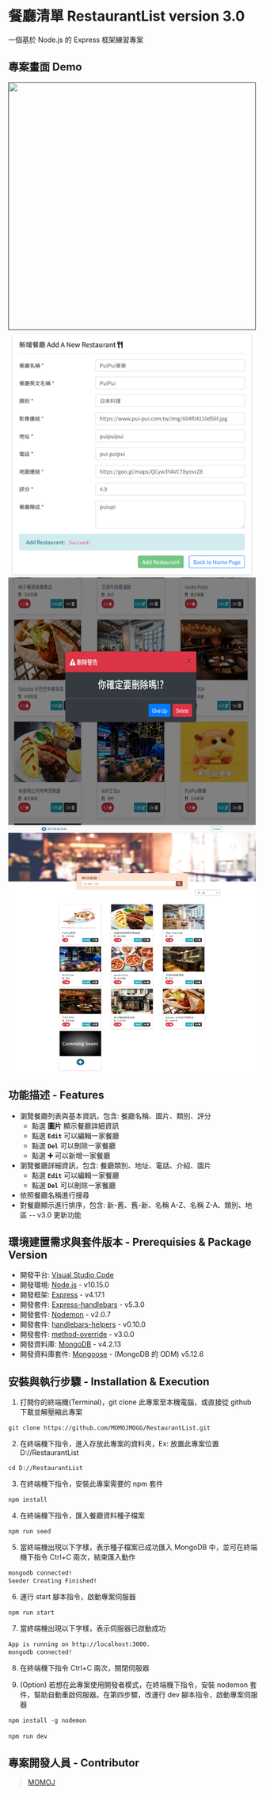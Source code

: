 # 餐廳清單 RestaurantList version 3.0

一個基於 Node.js 的 Express 框架練習專案

## 專案畫面 Demo
[<img align="center" src="https://github.com/MOMOJMOGG/RestaurantList/blob/master/public/images/HomePage.PNG" height="500" width="500" />]()
[<img align="center" src="https://github.com/MOMOJMOGG/RestaurantList/blob/master/public/images/CreatePage.PNG" height="500" width="500" />]()
[<img align="center" src="https://github.com/MOMOJMOGG/RestaurantList/blob/master/public/images/DeleteWarning.PNG" height="500" width="500" />]()
[<img align="center" src="https://github.com/MOMOJMOGG/RestaurantList/blob/master/public/images/Sort.png" height="500" width="500" />]()

## 功能描述 - Features
- 瀏覽餐廳列表與基本資訊，包含: 餐廳名稱、圖片、類別、評分
  - 點選 **圖片** 顯示餐廳詳細資訊
  - 點選 **`Edit`** 可以編輯一家餐廳
  - 點選 **`Del`** 可以刪除一家餐廳
  - 點選 **➕** 可以新增一家餐廳
- 瀏覽餐廳詳細資訊，包含: 餐廳類別、地址、電話、介紹、圖片
  - 點選 **`Edit`** 可以編輯一家餐廳
  - 點選 **`Del`** 可以刪除一家餐廳
- 依照餐廳名稱進行搜尋
- 對餐廳顯示進行排序，包含: 新-舊、舊-新、名稱 A-Z、名稱 Z-A、類別、地區 -- v3.0 更新功能


## 環境建置需求與套件版本 - Prerequisies & Package Version
- 開發平台: [Visual Studio Code](https://code.visualstudio.com/download)
- 開發環境: [Node.js](https://nodejs.org/en/) - v10.15.0
- 開發框架: [Express](https://expressjs.com/en/starter/installing.html) - v4.17.1
- 開發套件: [Express-handlebars](https://www.npmjs.com/package/express-handlebars) - v5.3.0
- 開發套件: [Nodemon](https://www.npmjs.com/package/nodemon) - v2.0.7
- 開發套件: [handlebars-helpers](https://www.npmjs.com/package/handlebars-helpers) - v0.10.0
- 開發套件: [method-override](https://www.npmjs.com/package/method-override) - v3.0.0
- 開發資料庫: [MongoDB](https://www.mongodb.com/) - v4.2.13
- 開發資料庫套件: [Mongoose](https://www.npmjs.com/package/mongoose) - (MongoDB 的 ODM) v5.12.6


## 安裝與執行步驟 - Installation & Execution
1. 打開你的終端機(Terminal)，git clone 此專案至本機電腦，或直接從 github 下載並解壓縮此專案

```
git clone https://github.com/MOMOJMOGG/RestaurantList.git
```

2. 在終端機下指令，進入存放此專案的資料夾，Ex: 放置此專案位置 D://RestaurantList

```
cd D://RestaurantList
```

3. 在終端機下指令，安裝此專案需要的 npm 套件

```
npm install
```

4. 在終端機下指令，匯入餐廳資料種子檔案

```
npm run seed
```

5. 當終端機出現以下字樣，表示種子檔案已成功匯入 MongoDB 中，並可在終端機下指令 Ctrl+C 兩次，結束匯入動作

```
mongodb connected!
Seeder Creating Finished!
```

6. 運行 start 腳本指令，啟動專案伺服器

```
npm run start
```

7. 當終端機出現以下字樣，表示伺服器已啟動成功

```
App is running on http://localhost:3000.
mongodb connected!
```

8. 在終端機下指令 Ctrl+C 兩次，關閉伺服器

9. (Option) 若想在此專案使用開發者模式，在終端機下指令，安裝 nodemon 套件，幫助自動重啟伺服器。在第四步驟，改運行 dev 腳本指令，啟動專案伺服器

```
npm install -g nodemon

npm run dev
```


## 專案開發人員 - Contributor

> [MOMOJ](https://github.com/MOMOJMOGG)
